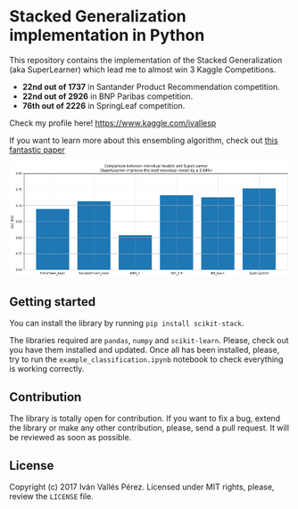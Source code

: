 # Stacked Generalization implementation in Python

This repository contains the implementation of the Stacked Generalization (aka SuperLearner) which lead me to almost win 3 Kaggle Competitions.

- **22nd out of 1737** in Santander Product Recommendation competition.
- **22nd out of 2926** in BNP Paribas competition.
- **76th out of 2226** in SpringLeaf competition.

Check my profile here! https://www.kaggle.com/ivallesp

If you want to learn more about this ensembling algorithm, check out [this fantastic paper](https://biostats.bepress.com/ucbbiostat/paper222/)

![performance](img/performance.png)

## Getting started
You can install the library by running `pip install scikit-stack`.

The libraries required are `pandas`, `numpy` and `scikit-learn`. Please, check out you have them installed and updated. Once all has been installed, please, try to run the `example_classification.ipynb` notebook to check everything is working correctly.

## Contribution
The library is totally open for contribution. If you want to fix a bug, extend the library or make any other contribution, please, send a pull request. It will be reviewed as soon as possible.

## License
Copyright (c) 2017 Iván Vallés Pérez. Licensed under MIT rights, please, review the `LICENSE` file.
